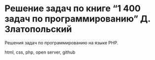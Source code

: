 # Решение задач по книге “1 400 задач по программированию” Д. Златопольский

Решения задач по программированию на языке PHP.

html, css, php, open server, github

